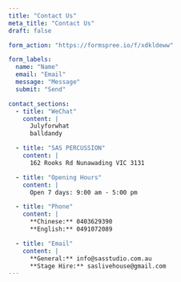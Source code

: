 ```yaml
---
title: "Contact Us"
meta_title: "Contact Us"
draft: false

form_action: "https://formspree.io/f/xdkldeww"

form_labels:
  name: "Name"
  email: "Email"
  message: "Message"
  submit: "Send"

contact_sections:
  - title: "WeChat"
    content: |
      Julyforwhat  
      balldandy

  - title: "SAS PERCUSSION"
    content: |
      162 Rooks Rd Nunawading VIC 3131

  - title: "Opening Hours"
    content: |
      Open 7 days: 9:00 am - 5:00 pm

  - title: "Phone"
    content: |
      **Chinese:** 0403629390  
      **English:** 0491072089

  - title: "Email"
    content: |
      **General:** info@sasstudio.com.au  
      **Stage Hire:** saslivehouse@gmail.com
---
```

